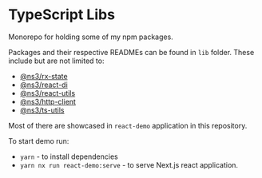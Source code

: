 # TypeScript Libs

Monorepo for holding some of my npm packages.

Packages and their respective READMEs can be found in `lib` folder. These include but are not limited to:

* [@ns3/rx-state](libs/rx-state)
* [@ns3/react-di](libs/react-di)
* [@ns3/react-utils](libs/react-utils)
* [@ns3/http-client](libs/http-client)
* [@ns3/ts-utils](libs/ts-utils)

Most of there are showcased in `react-demo` application in this repository.

To start demo run:

* `yarn` - to install dependencies
* `yarn nx run react-demo:serve` - to serve Next.js react application.

